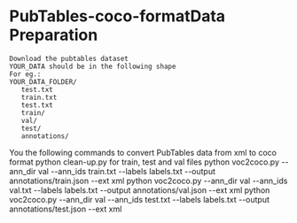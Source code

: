 # PubTables-coco-formatData Preparation

    Download the pubtables dataset
    YOUR_DATA should be in the following shape 
    For eg.:
    YOUR_DATA_FOLDER/
       test.txt
       train.txt
       test.txt
       train/
       val/
       test/
       annotations/
You the following commands to convert PubTables data from xml to coco format
python clean-up.py                  for train, test and val files
python voc2coco.py --ann_dir val --ann_ids train.txt --labels labels.txt --output annotations/train.json --ext xml
python voc2coco.py --ann_dir val --ann_ids val.txt --labels labels.txt --output annotations/val.json --ext xml
python voc2coco.py --ann_dir val --ann_ids test.txt --labels labels.txt --output annotations/test.json --ext xml
